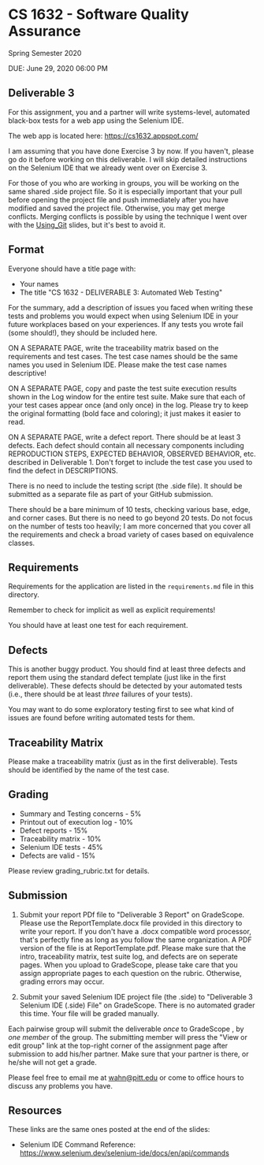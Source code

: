 # CS 1632 - Software Quality Assurance
Spring Semester 2020

DUE: June 29, 2020 06:00 PM

## Deliverable 3

For this assignment, you and a partner will write systems-level, automated black-box tests for a web app using the Selenium IDE. 

The web app is located here: https://cs1632.appspot.com/

I am assuming that you have done Exercise 3 by now.  If you haven't, please go do it before working on this deliverable.  I will skip detailed instructions on the Selenium IDE that we already went over on Exercise 3.

For those of you who are working in groups, you will be working on the same
shared .side project file. So it is especially important that your pull before
opening the project file and push immediately after you have modified and saved
the project file. Otherwise, you may get merge conflicts. Merging conflicts is
possible by using the technique I went over with the
[Using\_Git](https://github.com/wonsunahn/CS1632_Summer2020/blob/master/lectures/Using_Git.pdf)
slides, but it's best to avoid it.

## Format
Everyone should have a title page with:
* Your names
* The title "CS 1632 - DELIVERABLE 3: Automated Web Testing"

For the summary, add a description of issues you faced when writing these tests and problems you would expect when using Selenium IDE in your future workplaces based on your experiences.  If any tests you wrote fail (some should!), they should be included here.

ON A SEPARATE PAGE, write the traceability matrix based on the requirements and test cases.  The test case names should be the same names you used in Selenium IDE.  Please make the test case names descriptive!

ON A SEPARATE PAGE, copy and paste the test suite execution results shown in the Log window for the entire test suite.  Make sure that each of your test cases appear once (and only once) in the log.  Please try to keep the original formatting (bold face and coloring); it just makes it easier to read.

ON A SEPARATE PAGE, write a defect report.  There should be at least 3 defects.  Each defect should contain all necessary components including REPRODUCTION STEPS, EXPECTED BEHAVIOR, OBSERVED BEHAVIOR, etc. described in Deliverable 1.  Don't forget to include the test case you used to find the defect in DESCRIPTIONS.

There is no need to include the testing script (the .side file).  It should be submitted as a separate file as part of your GitHub submission.

There should be a bare minimum of 10 tests, checking various base, edge, and corner cases.  But there is no need to go beyond 20 tests.  Do not focus on the number of tests too heavily; I am more concerned that you cover all the requirements and check a broad variety of cases based on equivalence classes.

## Requirements

Requirements for the application are listed in the `requirements.md` file in this directory.

Remember to check for implicit as well as explicit requirements!

You should have at least one test for each requirement.

## Defects

This is another buggy product.  You should find at least three defects and report them using the standard defect template (just like in the first deliverable).  These defects should be detected by your automated tests (i.e., there should be at least _three_ failures of your tests).

You may want to do some exploratory testing first to see what kind of issues are found before writing automated tests for them.

## Traceability Matrix

Please make a traceability matrix (just as in the first deliverable).  Tests should be identified by the name of the test case.

## Grading
* Summary and Testing concerns - 5% 
* Printout out of execution log - 10%
* Defect reports - 15%
* Traceability matrix - 10%
* Selenium IDE tests - 45%
* Defects are valid - 15%

Please review grading\_rubric.txt for details.

## Submission

1. Submit your report PDf file to "Deliverable 3 Report" on GradeScope.  Please use the ReportTemplate.docx file provided in this directory to write your report.  If you don't have a .docx compatible word processor, that's perfectly fine as long as you follow the same organization.  A PDF version of the file is at ReportTemplate.pdf.  Please make sure that the intro, traceability matrix, test suite log, and defects are on seperate pages.  When you upload to GradeScope, please take care that you assign appropriate pages to each question on the rubric.  Otherwise, grading errors may occur.  

1. Submit your saved Selenium IDE project file (the .side) to "Deliverable 3 Selenium IDE (.side) File" on GradeScope.  There is no automated grader this time.  Your file will be graded manually.

Each pairwise group will submit the deliverable *once* to GradeScope , by *one member* of the group.  The submitting member will press the "View or edit group" link at the top-right corner of the assignment page after submission to add his/her partner.  Make sure that your partner is there, or he/she will not get a grade.

Please feel free to email me at wahn@pitt.edu or come to office hours to discuss any problems you have. 

## Resources

These links are the same ones posted at the end of the slides:

* Selenium IDE Command Reference:  
https://www.selenium.dev/selenium-ide/docs/en/api/commands
